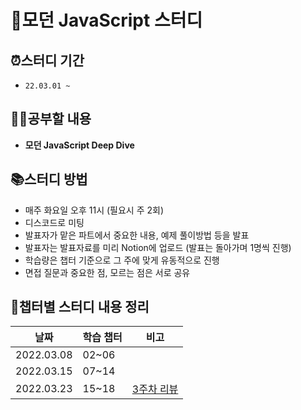 # 📂모던 JavaScript 스터디

## ⏰스터디 기간

-   `22.03.01 ~ `

## ✍🏻공부할 내용

-   **모던 JavaScript Deep Dive**

## 📚스터디 방법

-   매주 화요일 오후 11시 (필요시 주 2회)
-   디스코드로 미팅
-   발표자가 맡은 파트에서 중요한 내용, 예제 풀이방법 등을 발표
-   발표자는 발표자료를 미리 Notion에 업로드 (발표는 돌아가며 1명씩 진행)
-   학습량은 챕터 기준으로 그 주에 맞게 유동적으로 진행
-   면접 질문과 중요한 점, 모르는 점은 서로 공유

## 📝챕터별 스터디 내용 정리

| 날짜 | 학습 챕터 | 비고 |
| ---- | --------- | ---- |
| 2022.03.08 | 02~06 |  |
| 2022.03.15 | 07~14 | |
| 2022.03.23 | 15~18 | [3주차 리뷰](Day03/README.md) |
